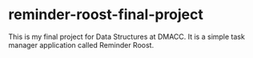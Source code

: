 # reminder-roost-final-project
This is my final project for Data Structures at DMACC. It is a simple task manager application called Reminder Roost.
